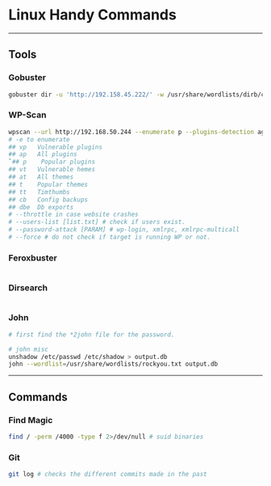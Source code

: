 # Linux Handy Commands

---

## Tools
### Gobuster
```bash
gobuster dir -u 'http://192.158.45.222/' -w /usr/share/wordlists/dirb/common.txt
```

### WP-Scan
```bash
wpscan --url http://192.168.50.244 --enumerate p --plugins-detection aggressive -o outfile
# -e to enumerate
## vp   Vulnerable plugins
## ap   All plugins
`## p    Popular plugins
## vt   Vulnerable hemes
## at   All themes
## t    Popular themes
## tt   Timthumbs
## cb   Config backups
## dbe  Db exports
# --throttle in case website crashes
# --users-list [list.txt] # check if users exist.
# --password-attack [PARAM] # wp-login, xmlrpc, xmlrpc-multicall
# --force # do not check if target is running WP or not.

```

### Feroxbuster
```bash
```

### Dirsearch
```bash
```

### John
```bash
# first find the *2john file for the password.
```

```bash
# john misc
unshadow /etc/passwd /etc/shadow > output.db
john --wordlist=/usr/share/wordlists/rockyou.txt output.db
```

---

## Commands
### Find Magic
```bash
find / -perm /4000 -type f 2>/dev/null # suid binaries
```

### Git
```bash
git log # checks the different commits made in the past

```